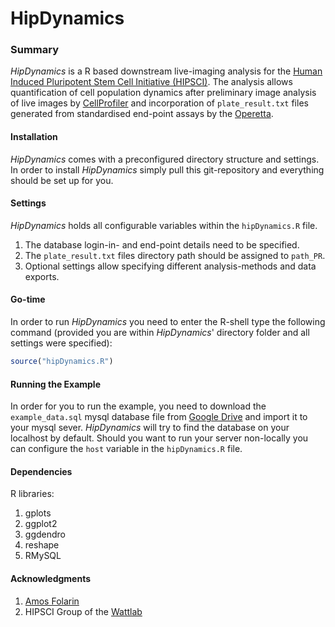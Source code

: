 # HipDynamics

### Summary

*HipDynamics* is a R based downstream live-imaging analysis for the [Human Induced Pluripotent Stem Cell Initiative (HIPSCI)][1]. The analysis allows quantification of cell population dynamics after preliminary image analysis of live images by [CellProfiler][2] and incorporation of `plate_result.txt` files generated from standardised end-point assays by the [Operetta][3].


#### Installation
*HipDynamics* comes with a preconfigured directory structure and settings. In order to install *HipDynamics* simply pull this git-repository and everything should be set up for you. 


#### Settings

*HipDynamics* holds all configurable variables within the `hipDynamics.R` file. 

1. The database login-in- and end-point details need to be specified. 
2. The `plate_result.txt` files directory path should be assigned to `path_PR`.
3. Optional settings allow specifying different analysis-methods and data exports.


#### Go-time

In order to run *HipDynamics* you need to enter the R-shell type the following command (provided you are within *HipDynamics*' directory folder and all settings were specified):

```R
source("hipDynamics.R")
```


#### Running the Example

In order for you to run the example, you need to download the `example_data.sql` mysql database file from [Google Drive][4] and import it to your mysql sever. *HipDynamics* will try to find the database on your localhost by default. Should you want to run your server non-locally you can configure the `host` variable in the `hipDynamics.R` file.


#### Dependencies 
R libraries:

1. gplots
2. ggplot2
3. ggdendro
4. reshape
5. RMySQL



#### Acknowledgments
1. [Amos Folarin][5]
2. HIPSCI Group of the [Wattlab][6]

[1]: http://www.hipsci.org
[2]: http://www.cellprofiler.org
[3]: http://www.perkinelmer.co.uk/pages/020/cellularimaging/products/operetta.xhtml
[4]: https://drive.google.com/file/d/0BxLMQl6nTe_3UFIxSWNiZ3dBck0/view?usp=sharing
[5]: https://github.com/afolarin
[6]: http://www.wattlab.org/index.html
